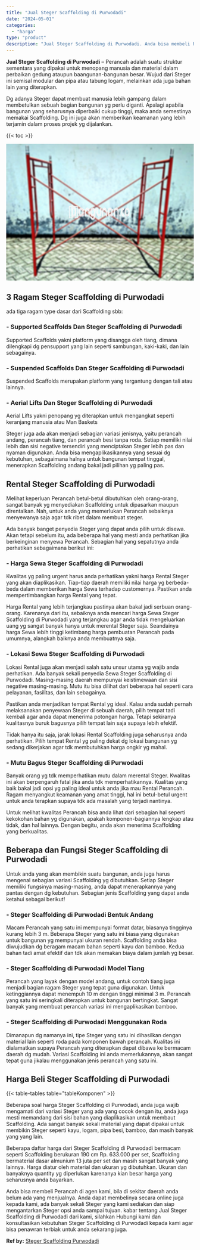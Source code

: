 ```yaml
---
title: "Jual Steger Scaffolding di Purwodadi"
date: "2024-05-01"
categories: 
  - "harga"
type: "product"
description: "Jual Steger Scaffolding di Purwodadi. Anda bisa membeli Perancah di agen kami, bila di sekitar daerah anda belum ada yang menjualnya. Anda dapat membelinya s..."
---
```


**Jual Steger Scaffolding di Purwodadi** – Perancah adalah suatu struktur sementara yang dipakai untuk menopang manusia dan material dalam perbaikan gedung ataupun baangunan-bangunan besar. Wujud dari Steger ini semisal modular dan pipa atau tabung logam, melainkan ada juga bahan lain yang diterapkan.

Dg adanya Steger dapat membuat manusia lebih gampang dalam membetulkan sebuah bagian bangunan yg perlu diganti. Apalagi apabila bangunan yang seharusnya diperbaiki cukup tinggi, maka anda semestinya memakai Scaffolding. Dg ini juga akan memberikan keamanan yang lebih terjamin dalam proses projek yg dijalankan.

{{< toc >}}

![Jual Steger Scaffolding di Purwodadi](/images/sewa-scaffolding-steger-01.png)

## 3 Ragam Steger Scaffolding di Purwodadi

ada tiga ragam type dasar dari Scaffolding sbb:

### \- Supported Scaffolds Dan Steger Scaffolding di Purwodadi

Supported Scaffolds yakni platform yang disangga oleh tiang, dimana dilengkapi dg pensupport yang lain seperti sambungan, kaki-kaki, dan lain sebagainya.

### \- Suspended Scaffolds Dan Steger Scaffolding di Purwodadi

Suspended Scaffolds merupakan platform yang tergantung dengan tali atau lainnya.

### \- Aerial Lifts Dan Steger Scaffolding di Purwodadi

Aerial Lifts yakni penopang yg diterapkan untuk mengangkat seperti keranjang manusia atau Man Baskets

Steger juga ada akan menjadi sebagian variasi jenisnya, yaitu perancah andang, perancah tiang, dan perancah besi tanpa roda. Setiap memiliki nilai lebih dan sisi negative tersendiri yang menciptakan Steger lebih pas dan nyaman digunakan. Anda bisa mengaplikasikannya yang sesuai dg kebutuhan, sebagaimana halnya untuk bangunan tempat tinggal, menerapkan Scaffolding andang bakal jadi pilihan yg paling pas.

## Rental Steger Scaffolding di Purwodadi

Melihat keperluan Perancah betul-betul dibutuhkan oleh orang-orang, sangat banyak yg menyediakan Scaffolding untuk dipasarkan maupun direntalkan. Nah, untuk anda yang memerlukan Perancah sebaiknya menyewanya saja agar tdk ribet dalam membuat steger.

Ada banyak banget penyedia Steger yang dapat anda pilih untuk disewa. Akan tetapi sebelum itu, ada beberapa hal yang mesti anda perhatikan jika berkeinginan menyewa Perancah. Sebagian hal yang sepatutnya anda perhatikan sebagaimana berikut ini:

### \- Harga Sewa Steger Scaffolding di Purwodadi

Kwalitas yg paling urgent harus anda perhatikan yakni harga Rental Steger yang akan diaplikasikan. Tiap-tiap daerah memiliki nilai harga yg berbeda-beda dalam memberikan harga Sewa terhadap customernya. Pastikan anda mempertimbangkan harga Rental yang tepat.

Harga Rental yang lebih terjangkau pastinya akan bakal jadi serbuan orang-orang. Karenanya dari itu, sebaiknya anda mencari harga Sewa Steger Scaffolding di Purwodadi yang terjangkau agar anda tidak mengeluarkan uang yg sangat banyak hanya untuk merental Steger saja. Seandainya harga Sewa lebih tinggi ketimbang harga pembuatan Perancah pada umumnya, alangkah baiknya anda membuatnya saja.

### \- Lokasi Sewa Steger Scaffolding di Purwodadi

Lokasi Rental juga akan menjadi salah satu unsur utama yg wajib anda perhatikan. Ada banyak sekali penyedia Sewa Steger Scaffolding di Purwodadi. Masing-masing daerah mempunyai keistimewaan dan sisi negative masing-masing. Mutu itu bisa dilihat dari beberapa hal seperti cara pelayanan, fasilitas, dan lain sebagainya.

Pastikan anda menjadikan tempat Rental yg ideal. Kalau anda sudah pernah melaksanakan penyewaan Steger di sebuah daerah, pilih tempat tadi kembali agar anda dapat menerima potongan harga. Tetapi sekiranya kualitasnya buruk bagusnya pilih tempat lain saja supaya lebih efektif.

Tidak hanya itu saja, jarak lokasi Rental Scaffolding juga seharusnya anda perhatikan. Pilih tempat Rental yg paling dekat dg lokasi bangunan yg sedang dikerjakan agar tdk membutuhkan harga ongkir yg mahal.

### \- Mutu Bagus Steger Scaffolding di Purwodadi

Banyak orang yg tdk memperhatikan mutu dalam merental Steger. Kwalitas ini akan berpengaruh fatal jika anda tdk memperhatikannya. Kualitas yang baik bakal jadi opsi yg paling ideal untuk anda jika mau Rental Perancah. Ragam menyangkut keamanan yang amat tinggi, hal ini betul-betul urgent untuk anda terapkan supaya tdk ada masalah yang terjadi nantinya.

Untuk melihat kwalitas Perancah bisa anda lihat dari sebagian hal seperti kekokohan bahan yg digunakan, apakah komponen-bagiannya lengkap atau tidak, dan hal lainnya. Dengan begitu, anda akan menerima Scaffolding yang berkualitas.

## Beberapa dan Fungsi Steger Scaffolding di Purwodadi

Untuk anda yang akan membikin suatu bangunan, anda juga harus mengenal sebagian variasi Scaffolding yg dibutuhkan. Setiap Steger memiliki fungsinya masing-masing, anda dapat menerapkannya yang pantas dengan dg kebutuhan. Sebagian jenis Scaffolding yang dapat anda ketahui sebagai berikut!

### \- Steger Scaffolding di Purwodadi Bentuk Andang

Macam Perancah yang satu ini mempunyai format datar, biasanya tingginya kurang lebih 3 m. Beberapa Steger yang satu ini biasa yang digunakan untuk bangunan yg mempunyai ukuran rendah. Scaffolding anda bisa diwujudkan dg beragam macam bahan seperti kayu dan bamboo. Kedua bahan tadi amat efektif dan tdk akan memakan biaya dalam jumlah yg besar.

### \- Steger Scaffolding di Purwodadi Model Tiang

Perancah yang layak dengan model andang, untuk contoh tiang juga menjadi bagian ragam Steger yang tepat guna digunakan. Untuk ketinggiannya dapat menempuh 10 m dengan tinggi minimal 3 m. Perancah yang satu ini seringkali diterapkan untuk bangunan bertingkat. Sangat banyak yang membuat perancah variasi ini mengaplikasikan bamboo.

### \- Steger Scaffolding di Purwodadi Menggunakan Roda

Dimanapun dg namanya ini, tipe Steger yang satu ini dihasilkan dengan material lain seperti roda pada komponen bawah perancah. Kualitas ini dialamatkan supaya Perancah yang diterapkan dapat dibawa ke bermacam daerah dg mudah. Variasi Scaffolding ini anda memerlukannya, akan sangat tepat guna jikalau menggunakan jenis perancah yang satu ini.

## Harga Beli Steger Scaffolding di Purwodadi

{{< table-tables table="tableKomponen" >}}

Beberapa soal harga Steger Scaffolding di Purwodadi, anda juga wajib mengamati dari variasi Steger yang ada yang cocok dengan itu, anda juga mesti memandang dari sisi bahan yang diaplikasikan untuk membaut Scaffolding. Ada sangat banyak sekali material yang dapat dipakai untuk membikin Steger seperti kayu, logam, pipa besi, bamboo, dan masih banyak yang yang lain.

Beberapa daftar harga dari Steger Scaffolding di Purwodadi bermacam seperti Scaffolding berukuran 190 cm Rp. 633.000 per set, Scaffolding bermaterial dasar almunium 13 juta per set dan masih sangat banyak yang lainnya. Harga diatur oleh material dan ukuran yg dibutuhkan. Ukuran dan banyaknya quantity yg diperlukan karenanya kian besar harga yang seharusnya anda bayarkan.

Anda bisa membeli Perancah di agen kami, bila di sekitar daerah anda belum ada yang menjualnya. Anda dapat membelinya secara online juga kepada kami, ada banyak sekali Steger yang kami sediakan dan siap mengantarkan Steger opsi anda sampai tujuan. kabar tentang Jual Steger Scaffolding di Purwodadi dari kami, silahkan Hubungi kami dan konsultasikan kebutuhan Steger Scaffolding di Purwodadi kepada kami agar bisa penawran terbiak untuk anda sekarang juga.

**Ref by:** [Steger Scaffolding Purwodadi](https://id.wikipedia.org/wiki/Steger)
